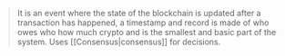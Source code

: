 >It is an event where the state of the blockchain is updated after a transaction has happened, a timestamp and record is made of who owes who how much crypto and is the smallest and basic part of the system. Uses [[Consensus|consensus]] for decisions.